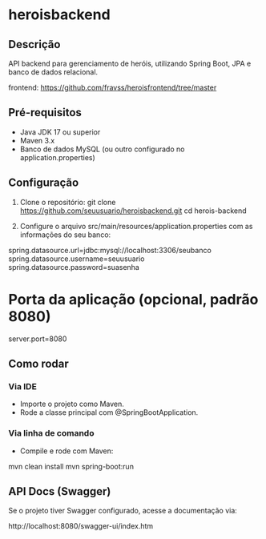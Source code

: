 # heroisbackend
## Descrição
API backend para gerenciamento de heróis, utilizando Spring Boot, JPA e banco de dados relacional.

frontend: https://github.com/fravss/heroisfrontend/tree/master

## Pré-requisitos
- Java JDK 17 ou superior
- Maven 3.x
- Banco de dados MySQL (ou outro configurado no application.properties)

## Configuração

1. Clone o repositório:
git clone https://github.com/seuusuario/heroisbackend.git
cd herois-backend

2. Configure o arquivo src/main/resources/application.properties com as informações do seu banco:

spring.datasource.url=jdbc:mysql://localhost:3306/seubanco
spring.datasource.username=seuusuario
spring.datasource.password=suasenha

# Porta da aplicação (opcional, padrão 8080)
server.port=8080

## Como rodar

### Via IDE
- Importe o projeto como Maven.
- Rode a classe principal com @SpringBootApplication.

### Via linha de comando
- Compile e rode com Maven:

mvn clean install
mvn spring-boot:run


## API Docs (Swagger)
Se o projeto tiver Swagger configurado, acesse a documentação via:

 http://localhost:8080/swagger-ui/index.htm
